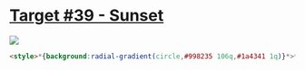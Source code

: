 # [Target #39 - Sunset](https://cssbattle.dev/play/39)

![](https://cssbattle.dev/targets/39.png)

```HTML
<style>*{background:radial-gradient(circle,#998235 106q,#1a4341 1q)}*>*{margin:40 75;border-radius:47%;background:repeating-linear-gradient(#1a4341,21q,#f3ac3c 1q 40px);clip-path:inset(40px 0
```
